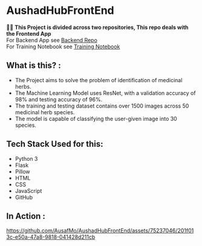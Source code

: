 # AushadHubFrontEnd
🙋‍♂️
**This Project is divided across two repositories, This repo deals with the Frontend App**
<br>
For Backend App see <a href = "https://github.com/AusafMo/AushadhHubCloudModel/tree/main"> Backend Repo </a>
<br>
For Training Notebook see <a href = "https://github.com/AusafMo/NoteBook-Medicinal-Herb-Model-ResNet"> Training Notebook </a>
<br>
## What is this? :
- The Project aims to solve the problem of identification of medicinal herbs.
- The Machine Learning Model uses ResNet, with a validation accuracy of 98% and testing accuracy of 96%.
- The training and testing dataset contains over 1500 images across 50 medicinal herb species.
- The model is capable of classifying the user-given image into 30 species.

## Tech Stack Used for this:
  * Python 3
  * Flask
  * Pillow
  * HTML
  * CSS
  * JavaScript
  * GitHub <br>

## In Action :
    

https://github.com/AusafMo/AushadHubFrontEnd/assets/75237046/201f013c-e50a-47a8-9818-041428d211cb


